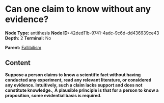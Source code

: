# Can one claim to know without any evidence?

**Node Type:** antithesis
**Node ID:** 42ded11b-9741-4adc-9c6d-dd436639ce43
**Depth:** 2
**Terminal:** No

**Parent:** [Fallibilism](fallibilism.md)

## Content

**Suppose a person claims to know a scientific fact without having conducted any experiment, read any relevant literature, or considered any evidence. Intuitively, such a claim lacks support and does not constitute knowledge.**, **A plausible principle is that for a person to know a proposition, some evidential basis is required.**
